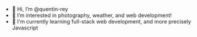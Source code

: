 - 👋 Hi, I’m @quentin-rey
- 👀 I’m interested in photography, weather, and web development!
- 🌱 I'm currently learning full-stack web development, and more precisely Javascript 
<!---
- 💞️ I’m looking to collaborate on 
- 📫 How to reach me : -
--->

<!---
quentin-rey/quentin-rey is a ✨ special ✨ repository because its `README.md` (this file) appears on your GitHub profile.
You can click the Preview link to take a look at your changes.
--->
